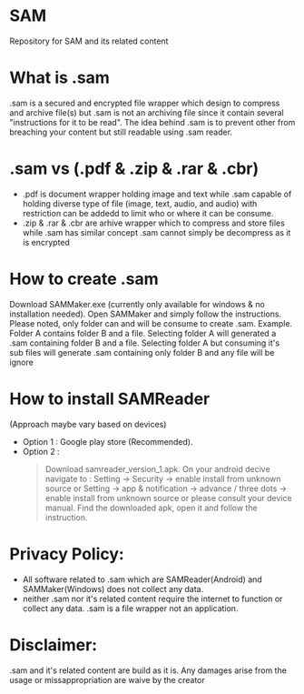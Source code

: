 # SAM
Repository for SAM and its related content

# What is .sam
.sam is a secured and encrypted file wrapper which design to compress and archive file(s) but .sam is not an archiving file since it contain several "instructions for it to be read". The idea behind .sam is to prevent other from breaching your content but still readable using .sam reader.

# .sam vs (.pdf & .zip & .rar & .cbr)
* .pdf is document wrapper holding image and text while .sam capable of holding diverse type of file (image, text, audio, and audio) with restriction can be addedd to limit who or where it can be consume.
* .zip & .rar & .cbr are arhive wrapper which to compress and store files while .sam has similar concept .sam cannot simply be decompress as it is encrypted

# How to create .sam
Download SAMMaker.exe (currently only available for windows  & no installation needed).
Open SAMMaker and simply follow the instructions.
Please noted, only folder can and will be consume to create .sam.
Example.
Folder A contains folder B and a file. 
Selecting folder A will generated a .sam containing folder B and a file.
Selecting folder A but consuming it's sub files will generate .sam containing only folder B and any file will be ignore

# How to install SAMReader
(Approach maybe vary based on devices)
* Option 1 :
  Google play store (Recommended).
* Option 2 : 
  > Download samreader_version_1.apk.
  > On your android decive navigate to :
  > Setting -> Security -> enable install from unknown source
  > or
  > Setting -> app & notification -> advance / three dots -> enable install from unknown source
  > or
  > please consult your device manual.
  > Find the downloaded apk, open it and follow the instruction.

# Privacy Policy:
* All software related to .sam which are SAMReader(Android) and SAMMaker(Windows) does not collect any data. 
* neither .sam nor it's related content require the internet to function or collect any data. .sam is a file wrapper not an application.

# Disclaimer:
.sam and it's related content are build as it is. Any damages arise from the usage or missappropriation are waive by the creator
